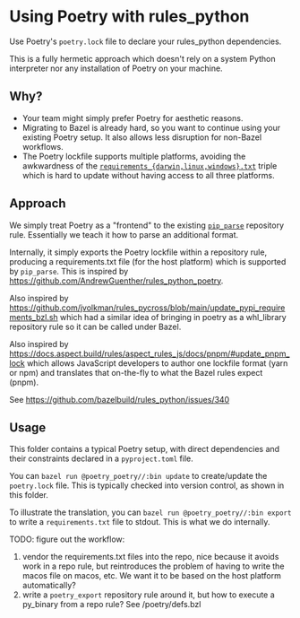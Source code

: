 # Using Poetry with rules_python

Use Poetry's `poetry.lock` file to declare your rules_python dependencies.

This is a fully hermetic approach which doesn't rely on a system Python interpreter nor any installation of Poetry on your machine.

## Why?

- Your team might simply prefer Poetry for aesthetic reasons.
- Migrating to Bazel is already hard, so you want to continue using your existing Poetry setup. It also allows less disruption for non-Bazel workflows.
- The Poetry lockfile supports multiple platforms, avoiding the awkwardness of the [`requirements_{darwin,linux,windows}.txt`](https://github.com/bazelbuild/rules_python/blob/main/docs/pip.md#compile_pip_requirements-requirements_darwin) triple which is hard to update without having access to all three platforms.

## Approach

We simply treat Poetry as a "frontend" to the existing [`pip_parse`](https://github.com/bazelbuild/rules_python/blob/main/README.md#installing-third_party-packages) repository rule.
Essentially we teach it how to parse an additional format.

Internally, it simply exports the Poetry lockfile within a repository rule, producing a requirements.txt file (for the host platform) which is supported by `pip_parse`.
This is inspired by https://github.com/AndrewGuenther/rules_python_poetry.

Also inspired by https://github.com/jvolkman/rules_pycross/blob/main/update_pypi_requirements_bzl.sh
which had a similar idea of bringing in poetry as a whl_library repository rule so it can be called
under Bazel.

Also inspired by https://docs.aspect.build/rules/aspect_rules_js/docs/pnpm/#update_pnpm_lock which allows JavaScript developers to author one lockfile format (yarn or npm) and translates that on-the-fly to what the Bazel rules expect (pnpm).

See https://github.com/bazelbuild/rules_python/issues/340

## Usage

This folder contains a typical Poetry setup, with direct dependencies and their constraints declared in a `pyproject.toml` file.

You can `bazel run @poetry_poetry//:bin update` to create/update the `poetry.lock` file.
This is typically checked into version control, as shown in this folder.

To illustrate the translation, you can `bazel run @poetry_poetry//:bin export` to write a `requirements.txt` file to stdout. This is what we do internally.

TODO: figure out the workflow:

1. vendor the requirements.txt files into the repo, nice because it avoids work in a repo rule, but reintroduces the problem of having to write the macos file on macos, etc. We want it to be based on the host platform automatically?
2. write a `poetry_export` repository rule around it, but how to execute a py_binary from a repo rule? See /poetry/defs.bzl
